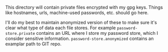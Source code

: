 This directory will contain private files encrypted with my gpg keys.
Things like hostnames, urls, machine-used passwords, etc. should go
here.

I'll do my best to maintain anonymized version of these to make sure it's clear
what type of data each file stores. For example `password-store.private`
contains an URL where I store my password store, which I consider sensitive
information. `password-store.anonymized` contains an examplar path to GIT repo.
